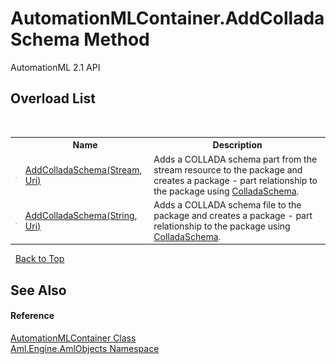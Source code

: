 # AutomationMLContainer.AddColladaSchema Method 
AutomationML 2.1 API 


## Overload List
&nbsp;<table><tr><th></th><th>Name</th><th>Description</th></tr><tr><td>![Public method](media/pubmethod.gif "Public method")</td><td><a href="M_Aml_Engine_AmlObjects_AutomationMLContainer_AddColladaSchema">AddColladaSchema(Stream, Uri)</a></td><td>
Adds a COLLADA schema part from the stream resource to the package and creates a package - part relationship to the package using <a href="F_Aml_Engine_AmlObjects_AutomationMLContainer_RelationshipType_ColladaSchema">ColladaSchema</a>.</td></tr><tr><td>![Public method](media/pubmethod.gif "Public method")</td><td><a href="M_Aml_Engine_AmlObjects_AutomationMLContainer_AddColladaSchema_1">AddColladaSchema(String, Uri)</a></td><td>
Adds a COLLADA schema file to the package and creates a package - part relationship to the package using <a href="F_Aml_Engine_AmlObjects_AutomationMLContainer_RelationshipType_ColladaSchema">ColladaSchema</a>.</td></tr></table>&nbsp;
<a href="#automationmlcontainer.addcolladaschema-method">Back to Top</a>

## See Also


#### Reference
<a href="T_Aml_Engine_AmlObjects_AutomationMLContainer">AutomationMLContainer Class</a><br /><a href="N_Aml_Engine_AmlObjects">Aml.Engine.AmlObjects Namespace</a><br />